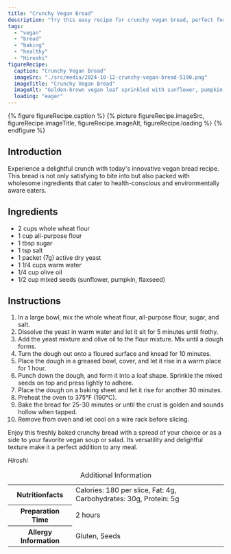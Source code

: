 ```yaml
---
title: "Crunchy Vegan Bread"
description: "Try this easy recipe for crunchy vegan bread, perfect for any meal. Packed with healthy seeds and whole wheat, it's delicious and satisfying."
tags:
  - "vegan"
  - "bread"
  - "baking"
  - "healthy"
  - "Hiroshi"
figureRecipe: 
  caption: "Crunchy Vegan Bread"
  imageSrc: "./src/media/2024-10-12-crunchy-vegan-bread-5190.png"
  imageTitle: "Crunchy Vegan Bread"
  imageAlt: "Golden-brown vegan loaf sprinkled with sunflower, pumpkin, and flax seeds on a wooden table, with slices and a ceramic dish nearby, in a minimalist setting."
  loading: "eager"
---
```


{% figure figureRecipe.caption %}
{% picture figureRecipe.imageSrc, figureRecipe.imageTitle, figureRecipe.imageAlt, figureRecipe.loading %}
{% endfigure %}

## Introduction

Experience a delightful crunch with today's innovative vegan bread recipe. This bread is not only satisfying to bite into but also packed with wholesome ingredients that cater to health-conscious and environmentally aware eaters.

## Ingredients

- 2 cups whole wheat flour
- 1 cup all-purpose flour
- 1 tbsp sugar
- 1 tsp salt
- 1 packet (7g) active dry yeast
- 1 1/4 cups warm water
- 1/4 cup olive oil
- 1/2 cup mixed seeds (sunflower, pumpkin, flaxseed)

## Instructions

1. In a large bowl, mix the whole wheat flour, all-purpose flour, sugar, and salt.
2. Dissolve the yeast in warm water and let it sit for 5 minutes until frothy.
3. Add the yeast mixture and olive oil to the flour mixture. Mix until a dough forms.
4. Turn the dough out onto a floured surface and knead for 10 minutes.
5. Place the dough in a greased bowl, cover, and let it rise in a warm place for 1 hour.
6. Punch down the dough, and form it into a loaf shape. Sprinkle the mixed seeds on top and press lightly to adhere.
7. Place the dough on a baking sheet and let it rise for another 30 minutes.
8. Preheat the oven to 375°F (190°C).
9. Bake the bread for 25-30 minutes or until the crust is golden and sounds hollow when tapped.
10. Remove from oven and let cool on a wire rack before slicing.

Enjoy this freshly baked crunchy bread with a spread of your choice or as a side to your favorite vegan soup or salad. Its versatility and delightful texture make it a perfect addition to any meal.

*Hiroshi*

<table><caption class='sr-only'>Additional Information</caption><tr><th>Nutritionfacts</th><td>Calories: 180 per slice, Fat: 4g, Carbohydrates: 30g, Protein: 5g&nbsp;</td></tr><tr><th>Preparation Time</th><td>2 hours&nbsp;</td></tr><tr><th>Allergy Information</th><td>Gluten, Seeds&nbsp;</td></tr></table>

